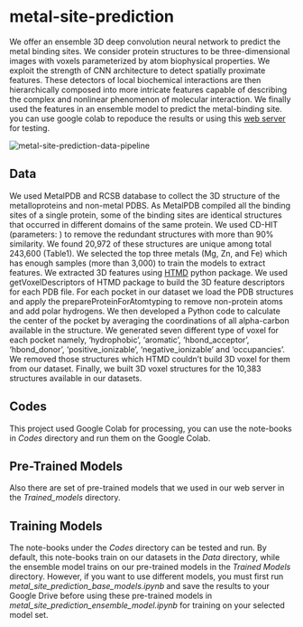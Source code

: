 # metal-site-prediction

We offer an ensemble 3D deep convolution neural network to predict the metal binding sites. We consider protein structures to be three-dimensional images with voxels parameterized by atom biophysical properties. We exploit the strength of CNN architecture to detect spatially proximate features. These detectors of local biochemical interactions are then hierarchically composed into more intricate features capable of describing the complex and nonlinear phenomenon of molecular interaction. We finally used the features in an ensemble model to predict the metal-binding site. you can use google colab to repoduce the results or using this [web server](https://mohamad-lab.ai/metal-prediction/ "Metal Site Prediction") for testing. 

![metal-site-prediction-data-pipeline](https://github.com/amd-mohamadi/metal-site-prediction/blob/main/metal_prediction_pipeline.png)
## Data
We used MetalPDB and RCSB database to collect the 3D structure of the metalloproteins and non-metal PDBS. As MetalPDB compiled all the binding sites of a single protein, some of the binding sites are identical structures that occurred in different domains of the same protein. We used CD-HIT (parameters: ) to remove the redundant structures with more than 90% similarity. We found 20,972 of these structures are unique among total 243,600 (Table1).  We selected the top three metals (Mg, Zn, and Fe) which has enough samples (more than 3,000) to train the models to extract features.
We extracted 3D features using [HTMD](https://software.acellera.com/docs/latest/htmd/index.html) python package.  We used getVoxelDescriptors of HTMD package to build the 3D feature descriptors for each PDB file. For each pocket in our dataset we load the PDB structures and apply the prepareProteinForAtomtyping to remove non-protein atoms and add polar hydrogens. We then developed a Python code to calculate the center of the pocket by averaging the coordinations of all alpha-carbon available in the structure. We generated seven different type of voxel for each pocket namely, ‘hydrophobic’, ‘aromatic’, ‘hbond_acceptor’, ‘hbond_donor’, ‘positive_ionizable’, ‘negative_ionizable’ and ‘occupancies’. We removed those structures which HTMD couldn’t build 3D voxel for them from our dataset. Finally, we built 3D voxel structures for the 10,383 structures available in our datasets.

## Codes
This project used Google Colab for processing, you can use the note-books in _Codes_ directory and run them on the Google Colab.
## Pre-Trained Models
Also there are set of pre-trained models that we used in our web server in the _Trained_models_ directory.
## Training Models
The note-books under the _Codes_ directory can be tested and run. By default, this note-books train on our datasets in the _Data_ directory, while the ensemble model trains on our pre-trained models in the _Trained Models_ directory. However, if you want to use different models, you must first run _metal_site_prediction_base_models.ipynb_ and save the results to your Google Drive before using these pre-trained models in _metal_site_prediction_ensemble_model.ipynb_ for training on your selected model set.

